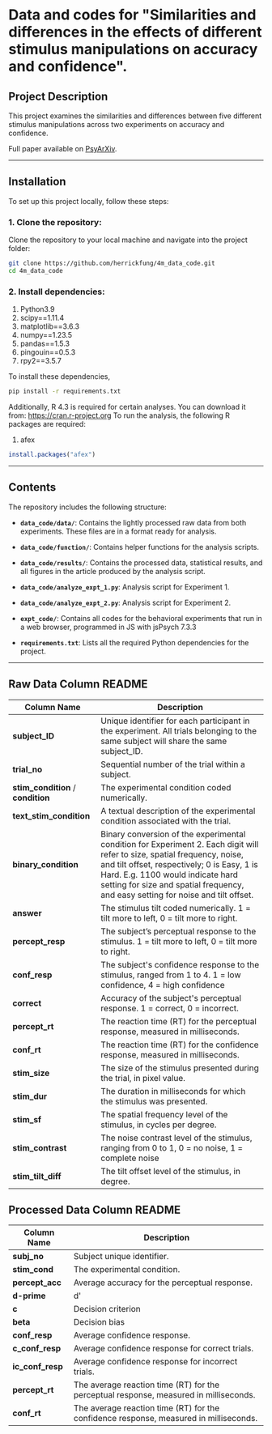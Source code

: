 # Data and codes for "Similarities and differences in the effects of different stimulus manipulations on accuracy and confidence".


## Project Description

This project examines the similarities and differences between five different stimulus manipulations across two experiments on accuracy and confidence. 

Full paper available on [PsyArXiv](https://osf.io/preprints/psyarxiv/b7kru_v1).

---

## Installation

To set up this project locally, follow these steps:

### 1. Clone the repository:
Clone the repository to your local machine and navigate into the project folder:
```bash
git clone https://github.com/herrickfung/4m_data_code.git
cd 4m_data_code
```

### 2. Install dependencies:
1. Python3.9
2. scipy==1.11.4
3. matplotlib==3.6.3
4. numpy==1.23.5
5. pandas==1.5.3
6. pingouin==0.5.3
7. rpy2==3.5.7

To install these dependencies, 
```bash
pip install -r requirements.txt
```

Additionally, R 4.3 is required for certain analyses. You can download it from:
https://cran.r-project.org
To run the analysis, the following R packages are required:
1. afex
```R
install.packages("afex")
```

---

## Contents

The repository includes the following structure:

- **`data_code/data/`**: Contains the lightly processed raw data from both experiments. These files are in a format ready for analysis.

- **`data_code/function/`**: Contains helper functions for the analysis scripts.

- **`data_code/results/`**: Contains the processed data, statistical results, and all figures in the article produced by the analysis script.

- **`data_code/analyze_expt_1.py`**: Analysis script for Experiment 1.
- **`data_code/analyze_expt_2.py`**: Analysis script for Experiment 2.

- **`expt_code/`**: Contains all codes for the behavioral experiments that run in a web browser, programmed in JS with jsPsych 7.3.3

- **`requirements.txt`**: Lists all the required Python dependencies for the project.

---

## Raw Data Column README

| Column Name         | Description                                                                                       |
|---------------------|---------------------------------------------------------------------------------------------------|
| **subject_ID**       | Unique identifier for each participant in the experiment. All trials belonging to the same subject will share the same subject_ID. |
| **trial_no**         | Sequential number of the trial within a subject.       |
| **stim_condition** / **condition**  | The experimental condition coded numerically.  |
| **text_stim_condition** | A textual description of the experimental condition associated with the trial. |
| **binary_condition** | Binary conversion of the experimental condition for Experiment 2. Each digit will refer to size, spatial frequency, noise, and tilt offset, respectively; 0 is Easy, 1 is Hard. E.g. 1100 would indicate hard setting for size and spatial frequency, and easy setting for noise and tilt offset.|
| **answer**           | The stimulus tilt coded numerically. 1 = tilt more to left, 0 = tilt more to right. |
| **percept_resp**     | The subject’s perceptual response to the stimulus. 1 = tilt more to left, 0 = tilt more to right. |
| **conf_resp**        | The subject's confidence response to the stimulus, ranged from 1 to 4. 1 = low confidence, 4 = high confidence |
| **correct**          | Accuracy of the subject's perceptual response. 1 = correct, 0 = incorrect. |
| **percept_rt**       | The reaction time (RT) for the perceptual response, measured in milliseconds. |
| **conf_rt**          | The reaction time (RT) for the confidence response, measured in milliseconds.  |
| **stim_size**        | The size of the stimulus presented during the trial, in pixel value. |
| **stim_dur**         | The duration in milliseconds for which the stimulus was presented.  |
| **stim_sf**          | The spatial frequency level of the stimulus, in cycles per degree. |
| **stim_contrast**    | The noise contrast level of the stimulus, ranging from 0 to 1, 0 = no noise, 1 = complete noise |
| **stim_tilt_diff**   | The tilt offset level of the stimulus, in degree. |

## Processed Data Column README

| Column Name       | Description                                                                                       |
|-------------------|---------------------------------------------------------------------------------------------------|
| **subj_no**       | Subject unique identifier. |
| **stim_cond**     | The experimental condition.        |
| **percept_acc**   | Average accuracy for the perceptual response.  |
| **d-prime**       | d' |
| **c**             | Decision criterion |
| **beta**          | Decision bias |
| **conf_resp**     | Average confidence response. |
| **c_conf_resp**   | Average confidence response for correct trials. |
| **ic_conf_resp**  | Average confidence response for incorrect trials. |
| **percept_rt**    | The average reaction time (RT) for the perceptual response, measured in milliseconds. |
| **conf_rt**       | The average reaction time (RT) for the confidence response, measured in milliseconds.  |
